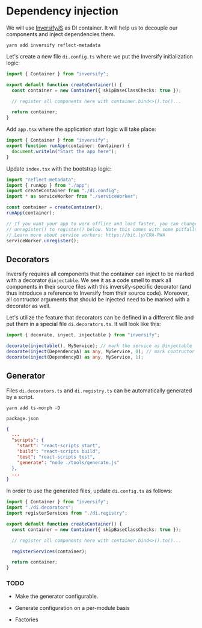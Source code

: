 # Dependency injection

We will use [InversifyJS](http://inversify.io/) as DI container. It will help us to decouple our components and inject dependencies them.

    yarn add inversify reflect-metadata

Let's create a new file `di.config.ts` where we put the Inversify initialization logic:

```ts
import { Container } from "inversify";

export default function createContainer() {
  const container = new Container({ skipBaseClassChecks: true });

  // register all components here with container.bind<>().to()...

  return container;
}
```

Add `app.tsx` where the application start logic will take place:

```ts
import { Container } from "inversify";
export function runApp(container: Container) {
  document.writeln("Start the app here");
}
```

Update `index.tsx` with the bootstrap logic:

```ts
import "reflect-metadata";
import { runApp } from "./app";
import createContainer from "./di.config";
import * as serviceWorker from "./serviceWorker";

const container = createContainer();
runApp(container);

// If you want your app to work offline and load faster, you can change
// unregister() to register() below. Note this comes with some pitfalls.
// Learn more about service workers: https://bit.ly/CRA-PWA
serviceWorker.unregister();
```

## Decorators

Inversify requires all components that the container can inject to be marked with a decorator `@injectable`. We see it as a code smell to mark all components in their source files with this inversify-specific decorator (and thus introduce a reference to Inversify from their source code). Moreover, all contructor arguments that should be injected need to be marked with a decorator as well.

Let's utilize the feature that decorators can be defined in a different file and put them in a special file `di.decorators.ts`. It will look like this:

```ts
import { decorate, inject, injectable } from "inversify";

decorate(injectable(), MyService); // mark the service as @injectable
decorate(inject(DependencyA) as any, MyService, 0); // mark contructor parameters to be injected
decorate(inject(DependencyB) as any, MyService, 1);
```

## Generator

Files `di.decorators.ts` and `di.registry.ts` can be automatically generated by a script.

    yarn add ts-morph -D

`package.json`

```json
{
  ...
  "scripts": {
    "start": "react-scripts start",
    "build": "react-scripts build",
    "test": "react-scripts test",
    "generate": "node ./tools/generate.js"
  },
  ...
}
```

In order to use the generated files, update `di.config.ts` as follows:

```ts
import { Container } from "inversify";
import "./di.decorators";
import registerServices from "./di.registry";

export default function createContainer() {
  const container = new Container({ skipBaseClassChecks: true });

  // register all components here with container.bind<>().to()...

  registerServices(container);

  return container;
}
```

### TODO

- Make the generator configurable.
- Generate configuration on a per-module basis

- Factories
